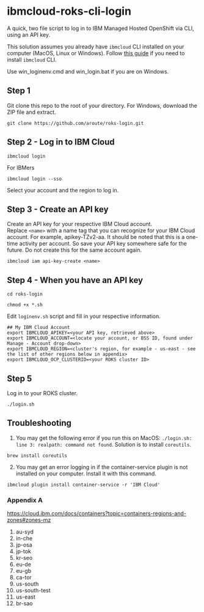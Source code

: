 # ibmcloud-roks-cli-login
A quick, two file script to log in to IBM Managed Hosted OpenShift via CLI, using an API key. 

This solution assumes you already have `ibmcloud` CLI installed on your computer (MacOS, Linux or Windows). Follow [this guide](https://cloud.ibm.com/docs/cli?topic=cli-getting-started) if you need to install `ibmcloud` CLI.

Use win_loginenv.cmd and win_login.bat if you are on Windows.

## Step 1
Git clone this repo to the root of your directory. For Windows, download the ZIP file and extract.
```shell
git clone https://github.com/aroute/roks-login.git
```
## Step 2 - Log in to IBM Cloud

```shell
ibmcloud login
```
For IBMers
```shell
ibmcloud login --sso
```
Select your account and the region to log in.

## Step 3 - Create an API key
Create an API key for your respective IBM Cloud account. Replace `<name>` with a name tag that you can recognize for your IBM Cloud account. For example, apikey-TZv2-aa. It should be noted that this is a one-time activity per account. So save your API key somewhere safe for the future. Do not create this for the same account again.
```shell
ibmcloud iam api-key-create <name>
```
## Step 4 - When you have an API key
```shell
cd roks-login
```
```shell
chmod +x *.sh
```
Edit `loginenv.sh` script and fill in your respective information.
```console
## My IBM Cloud Account
export IBMCLOUD_APIKEY=<your API key, retrieved above>
export IBMCLOUD_ACCOUNT=<locate your account, or BSS ID, found under Manage - Account drop-down>
export IBMCLOUD_REGION=<cluster's region, for example - us-east - see the list of other regions below in appendix>
export IBMCLOUD_OCP_CLUSTERID=<your ROKS cluster ID>
```
## Step 5
Log in to your ROKS cluster.
```shell
./login.sh
```

## Troubleshooting

1. You may get the following error if you run this on MacOS: `./login.sh: line 3: realpath: command not found`. Solution is to install `coreutils`. 
```
brew install coreutils
```
2. You may get an error logging in if the container-service plugin is not installed on your computer. Install it with this command.
```
ibmcloud plugin install container-service -r 'IBM Cloud'
```

### Appendix A

https://cloud.ibm.com/docs/containers?topic=containers-regions-and-zones#zones-mz
1. au-syd
2. in-che
3. jp-osa
4. jp-tok
5. kr-seo
6. eu-de
7. eu-gb
8. ca-tor
9. us-south
10. us-south-test
11. us-east
12. br-sao

